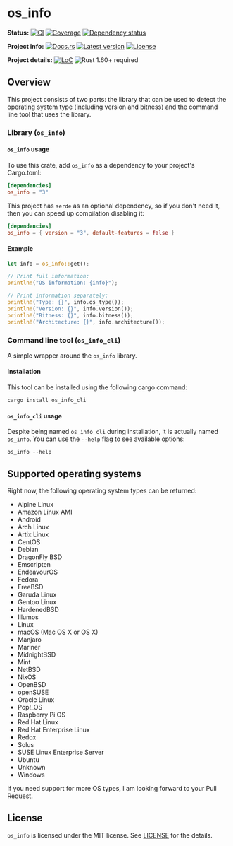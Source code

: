 # os_info

**Status:**
[![CI](https://github.com/stanislav-tkach/os_info/workflows/CI/badge.svg)](https://github.com/stanislav-tkach/os_info/actions)
[![Coverage](https://codecov.io/gh/stanislav-tkach/os_info/branch/master/graph/badge.svg)](https://codecov.io/gh/stanislav-tkach/os_info)
[![Dependency status](https://deps.rs/repo/github/stanislav-tkach/os_info/status.svg)](https://deps.rs/repo/github/stanislav-tkach/os_info)

**Project info:**
[![Docs.rs](https://docs.rs/os_info/badge.svg)](https://docs.rs/os_info)
[![Latest version](https://img.shields.io/crates/v/os_info.svg)](https://crates.io/crates/os_info)
[![License](https://img.shields.io/github/license/stanislav-tkach/os_info.svg)](https://github.com/stanislav-tkach/os_info/blob/master/LICENSE)

**Project details:**
[![LoC](https://tokei.rs/b1/github/stanislav-tkach/os_info)](https://github.com/stanislav-tkach/os_info)
![Rust 1.60+ required](https://img.shields.io/badge/rust-1.41+-blue.svg?label=Required%20Rust)

## Overview

This project consists of two parts: the library that can be used to detect the
operating system type (including version and bitness) and the command line tool
that uses the library.

### Library (`os_info`)

#### `os_info` usage

To use this crate, add `os_info` as a dependency to your project's Cargo.toml:

```toml
[dependencies]
os_info = "3"
```

This project has `serde` as an optional dependency, so if you don't need it, then
you can speed up compilation disabling it:

```toml
[dependencies]
os_info = { version = "3", default-features = false }
```

#### Example

```rust
let info = os_info::get();

// Print full information:
println!("OS information: {info}");

// Print information separately:
println!("Type: {}", info.os_type());
println!("Version: {}", info.version());
println!("Bitness: {}", info.bitness());
println!("Architecture: {}", info.architecture());
```

### Command line tool (`os_info_cli`)

A simple wrapper around the `os_info` library.

#### Installation

This tool can be installed using the following cargo command:

```console
cargo install os_info_cli
```

#### `os_info_cli` usage

Despite being named `os_info_cli` during installation, it is actually named
`os_info`. You can use the `--help` flag to see available options:

```console
os_info --help
```

## Supported operating systems

Right now, the following operating system types can be returned:

- Alpine Linux
- Amazon Linux AMI
- Android
- Arch Linux
- Artix Linux
- CentOS
- Debian
- DragonFly BSD
- Emscripten
- EndeavourOS
- Fedora
- FreeBSD
- Garuda Linux
- Gentoo Linux
- HardenedBSD
- Illumos
- Linux
- macOS (Mac OS X or OS X)
- Manjaro
- Mariner
- MidnightBSD
- Mint
- NetBSD
- NixOS
- OpenBSD
- openSUSE
- Oracle Linux
- Pop!_OS
- Raspberry Pi OS
- Red Hat Linux
- Red Hat Enterprise Linux
- Redox
- Solus
- SUSE Linux Enterprise Server
- Ubuntu
- Unknown
- Windows

If you need support for more OS types, I am looking forward to your Pull Request.

## License

`os_info` is licensed under the MIT license. See [LICENSE] for the details.

[lsb_release]: http://refspecs.linuxbase.org/LSB_2.0.1/LSB-PDA/LSB-PDA/lsbrelease.html
[LICENSE]: https://github.com/stanislav-tkach/os_info/blob/master/LICENSE
